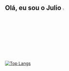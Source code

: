 ## Olá, eu sou o Julio <img src="https://media.giphy.com/media/hvRJCLFzcasrR4ia7z/giphy.gif" width=4%>
[![Top Langs](https://github-readme-stats.vercel.app/api/top-langs/?username=Julioall&layout=compact)](https://github.com/anuraghazra/github-readme-stats)
